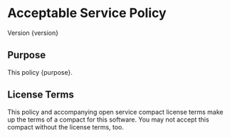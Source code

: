 # Acceptable Service Policy

Version {version}

## Purpose

This policy {purpose}.

## License Terms

This policy and accompanying open service compact license terms make up the terms of a compact for this software.  You may not accept this compact without the license terms, too.